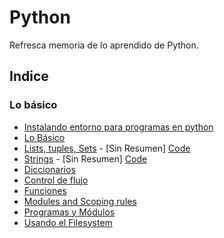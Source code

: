 # Python
Refresca memoria de lo aprendido de Python.
## Indice
### Lo básico
- [Instalando entorno para programas en python](quickPython/theBasic/02_environment.md)
- [Lo Básico](quickPython/theBasic/04_basic.md)
- [Lists, tuples, Sets](quickPython/theBasic/05_lists_tuples_sets.md) - [Sin Resumen] [Code](quickPython/theBasic/05_lists_tuples_sets.py)
- [Strings](quickPython/theBasic/06_strings.md) - [Sin Resumen] [Code](quickPython/theBasic/06_strings.py)
- [Diccionarios](quickPython/theBasic/07_Dictionaries.md)
- [Control de flujo](quickPython/theBasic/08_controlFlow.md)
- [Funciones](quickPython/theBasic/09_functions.md)
- [Modules and Scoping rules](quickPython/theBasic/10_ModulesAndScopingRules.md)
- [Programas y Módulos](quickPython/theBasic/11_programs.md)
- [Usando el Filesystem](quickPython/theBasic/12_filesystem.md)
